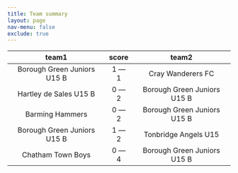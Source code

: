 ```yaml
---
title: Team summary
layout: page
nav-menu: false
exclude: true
---
```




|            team1            |    score    |            team2            |
|:---------------------------:|:-----------:|:---------------------------:|
| Borough Green Juniors U15 B | 1 &mdash; 1 |      Cray Wanderers FC      |
|   Hartley de Sales U15 B    | 0 &mdash; 2 | Borough Green Juniors U15 B |
|       Barming Hammers       | 0 &mdash; 2 | Borough Green Juniors U15 B |
| Borough Green Juniors U15 B | 1 &mdash; 2 |    Tonbridge Angels U15     |
|      Chatham Town Boys      | 0 &mdash; 4 | Borough Green Juniors U15 B |

 <br /><br /><br />